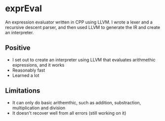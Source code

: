 # exprEval
An expression evaluator written in CPP using LLVM. I wrote a lexer and a recursive descent parser,
and then used LLVM to generate the IR and create an interpreter.

## Positive
- I set out to create an interpreter using LLVM that evaluates arithmethic expressions, and it works
- Reasonably fast
- Learned a lot

## Limitations
- It can only do basic arithemthic, such as addition, substraction, multiplication and division
- It doesn't recover well from all errors (still working on it)

